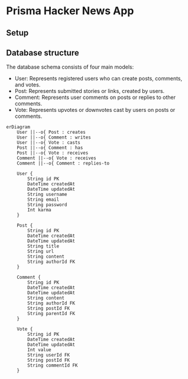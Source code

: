# Prisma Hacker News App

## Setup

## Database structure
The database schema consists of four main models:

- User: Represents registered users who can create posts, comments, and votes.
- Post: Represents submitted stories or links, created by users.
- Comment: Represents user comments on posts or replies to other comments.
- Vote: Represents upvotes or downvotes cast by users on posts or comments.

```mermaid
erDiagram
    User ||--o{ Post : creates
    User ||--o{ Comment : writes
    User ||--o{ Vote : casts
    Post ||--o{ Comment : has
    Post ||--o{ Vote : receives
    Comment ||--o{ Vote : receives
    Comment ||--o{ Comment : replies-to

    User {
        String id PK
        DateTime createdAt
        DateTime updatedAt
        String username
        String email
        String password
        Int karma
    }

    Post {
        String id PK
        DateTime createdAt
        DateTime updatedAt
        String title
        String url
        String content
        String authorId FK
    }

    Comment {
        String id PK
        DateTime createdAt
        DateTime updatedAt
        String content
        String authorId FK
        String postId FK
        String parentId FK
    }

    Vote {
        String id PK
        DateTime createdAt
        DateTime updatedAt
        Int value
        String userId FK
        String postId FK
        String commentId FK
    }
```